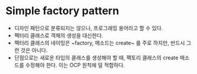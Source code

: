 # Simple factory pattern
- 디자인 패턴으로 분류되지는 않으나, 프로그래밍 용어라고 할 수 있다.
- 팩터리 클래스로 객체의 생성을 대신한다.
- 팩터리 클래스의 네이밍은 ~factory, 메소드는 create~ 를 주로 하지만, 반드시 그런 것은 아니다.
- 단점으로는 새로운 타입의 클래스를 생성해야 할 때, 팩토리 클래스의 create 메소드를 수정해야 한다. 이는 OCP 원칙에 덜 적합하다.
